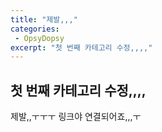 ```yaml
---
title: "제발,,,"
categories:
 - OpsyDopsy
excerpt: "첫 번째 카테고리 수정,,,,"
---
```


## 첫 번째 카테고리 수정,,,,

제발,,ㅜㅜㅜ 링크야 연결되어죠,,,ㅜ

